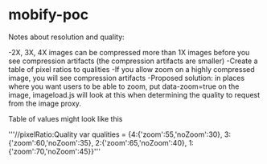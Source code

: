 # mobify-poc

Notes about resolution and quality:

-2X, 3X, 4X images can be compressed more than 1X images before you see compression artifacts (the compression artifacts are smaller)
-Create a table of pixel ratios to qualities
-If you allow zoom on a highly compressed image, you will see compression artifacts
-Proposed solution: in places where you want users to be able to zoom, put data-zoom=true on the image, imageload.js will look at this when determining the quality to request from the image proxy.

Table of values might look like this

'''//pixelRatio:Quality
var qualities = {4:{'zoom':55,'noZoom':30},
                 3:{'zoom':60,'noZoom':35},
                 2:{'zoom':65,'noZoom':40},
                 1:{'zoom':70,'noZoom':45}}'''

